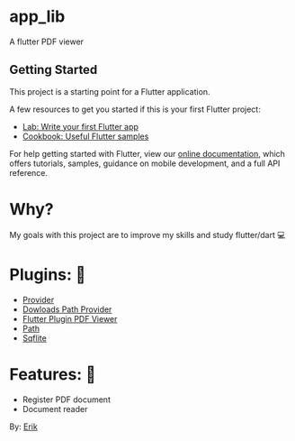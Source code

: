 # app_lib

A flutter PDF viewer

## Getting Started

This project is a starting point for a Flutter application.

A few resources to get you started if this is your first Flutter project:

- [Lab: Write your first Flutter app](https://flutter.dev/docs/get-started/codelab)
- [Cookbook: Useful Flutter samples](https://flutter.dev/docs/cookbook)

For help getting started with Flutter, view our
[online documentation](https://flutter.dev/docs), which offers tutorials,
samples, guidance on mobile development, and a full API reference.

# Why?
My goals with this project are to improve my skills and study flutter/dart :computer:

# Plugins: :electric_plug:	

- [Provider](https://pub.dev/packages/provider)
- [Dowloads Path Provider](https://pub.dev/packages/downloads_path_provider)
- [Flutter Plugin PDF Viewer](https://pub.dev/packages/flutter_plugin_pdf_viewer)
- [Path](https://pub.dev/packages/path)
- [Sqflite](https://pub.dev/packages/sqflite)

# Features: :open_book:

- Register PDF document
- Document reader

By: [Erik](https://www.linkedin.com/in/erik-natan-moreira-santos-983865195/) 
